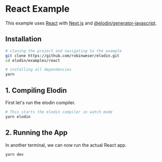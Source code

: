 # React Example

This example uses [React](https://reactjs.org) with [Next.js](https://nextjs.org) and [@elodin/generator-javascript](https://elodin.dev/docs/targets/javascript).

## Installation

```sh
# cloning the project and navigating to the example
git clone https://github.com/robinweser/elodin.git
cd elodin/examples/react

# installing all dependencies
yarn
```

## 1. Compiling Elodin

First let's run the elodin compiler.

```sh
# This starts the elodin compiler in watch mode
yarn elodin
```

## 2. Running the App

In another terminal, we can now run the actual React app.

```sh
yarn dev
```

